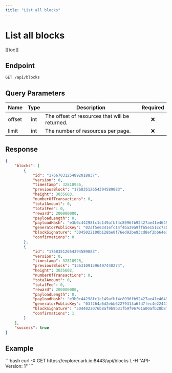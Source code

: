 ```yaml
---
title: "List all blocks"
---
```


# List all blocks

[[toc]]

## Endpoint

```
GET /api/blocks
```

## Query Parameters

| Name   | Type | Description                                    | Required |
|--------|:----:|------------------------------------------------|:--------:|
| offset | int  | The offset of resources that will be returned. | :x:      |
| limit  | int  | The number of resources per page.              | :x:      |

## Response

```json
{
    "blocks": [
        {
            "id": "17667031254892018837",
            "version": 0,
            "timestamp": 32818936,
            "previousBlock": "17683512654394589083",
            "height": 3035603,
            "numberOfTransactions": 0,
            "totalAmount": 0,
            "totalFee": 0,
            "reward": 200000000,
            "payloadLength": 0,
            "payloadHash": "e3b0c44298fc1c149afbf4c8996fb92427ae41e4649b934ca495991b7852b855",
            "generatorPublicKey": "02af5e6341efc14f4ba39a9ff65e151cc7304fc742ce7b2678d9aa446c555ee9c1",
            "blockSignature": "3045022100b128be0f76ed92be93cd8ef2bb64e199ab25ee66f72c75190e0f679d85b92f07022048f9c161e0e2055f7e80a663897b05ac6289b309acf9720f232565323c200afd",
            "confirmations": 0
        },
        {
            "id": "17683512654394589083",
            "version": 0,
            "timestamp": 32818928,
            "previousBlock": "13631091596497440274",
            "height": 3035602,
            "numberOfTransactions": 0,
            "totalAmount": 0,
            "totalFee": 0,
            "reward": 200000000,
            "payloadLength": 0,
            "payloadHash": "e3b0c44298fc1c149afbf4c8996fb92427ae41e4649b934ca495991b7852b855",
            "generatorPublicKey": "03f264a6d2ebb62279313a6fd7fec4e2244785839b625a0b0c261e689ce5401d87",
            "blockSignature": "3044022076b8af9b9b31fb9f96761a00afb28b8fd95c6815d53a10e906dc781a8ec4aa4102205d7125b7923966e7f8f2aa2a58c40006cf792aa6a3caee1cd80ddcad0b000e18",
            "confirmations": 1
        }
    ],
    "success": true
}
```

## Example

<request-example>
```bash
curl -X GET https://explorer.ark.io:8443/api/blocks \
  -H "API-Version: 1"
```
</request-example>

